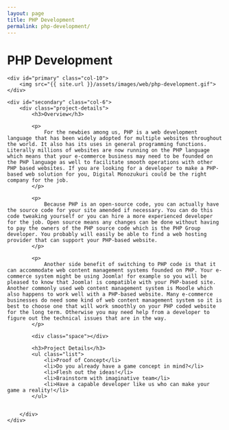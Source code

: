 ```yaml
---
layout: page
title: PHP Development
permalink: php-development/
---
```


<div class="page-header">
	<h1 class="page-title">PHP Development</h1>
</div>

<div id="main" class="row">
		
	<div id="primary" class="col-10">	
		<img src="{{ site.url }}/assets/images/web/php-development.gif">
	</div>
			      		
	<div id="secondary" class="col-6">  			
		<div class="project-details">
			<h3>Overview</h3>

			<p>
				For the newbies among us, PHP is a web development language that has been widely adopted for multiple websites throughout the world. It also has its uses in general programming functions. Literally millions of websites are now running on the PHP language which means that your e-commerce business may need to be founded on the PHP language as well to facilitate smooth operations with other PHP based websites. If you are looking for a developer to make a PHP-based web solution for you, Digital Monozukuri could be the right company for the job.
			</p>
				      			
			<p>
				Because PHP is an open-source code, you can actually have the source code for your site amended if necessary. You can do this code tweaking yourself or you can hire a more experienced developer for the job. Open source means any changes can be done without having to pay the owners of the PHP source code which is the PHP Group developer. You probably will easily be able to find a web hosting provider that can support your PHP-based website.
			</p>
				      			
			<p>
				Another side benefit of switching to PHP code is that it can accommodate web content management systems founded on PHP. Your e-commerce system might be using Joomla! for example so you will be pleased to know that Joomla! is compatible with your PHP-based site. Another commonly used web content management system is Moodle which also happens to work well with a PHP-based website. Many e-commerce businesses do need some kind of web content management system so it is best to choose one that will work smoothly on your PHP coded website for the long term. Otherwise you may need help from a developer to figure out the technical issues that are in the way.
			</p>			      			
				      			
			<div class="space"></div>
				      			
  			<h3>Project Details</h3>
  			<ul class="list">
  				<li>Proof of Concept</li> 
				<li>Do you already have a game concept in mind?</li> 
				<li>Flesh out the ideas!</li> 
				<li>Brainstorm with imaginative team</li> 
				<li>Have a capable developer like us who can make your game a reality!</li> 
  			</ul>
				      			
				      			
		</div>	      			
	</div>
</div>